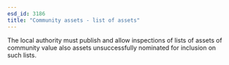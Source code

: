```yaml
---
esd_id: 3186
title: "Community assets - list of assets"
---
```


The local authority must publish and allow inspections of lists of assets of community value also assets unsuccessfully nominated for inclusion on such lists. 

